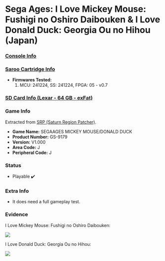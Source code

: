 # Sega Ages: I Love Mickey Mouse: Fushigi no Oshiro Daibouken & I Love Donald Duck: Georgia Ou no Hihou (Japan)

### [Console Info](../../../../../Info/Consoles/VA13/README.md)

### [Saroo Cartridge Info](../../../../../Info/Cartridges/GuangzhouSanStarOnlineShop/1.6/README.md)

- <b>Firmwares Tested:</b>
  1. MCU: 241224, SS: 241224, FPGA: 05 - v0.7

### [SD Card Info (Lexar - 64 GB - exFat)](../../../../../Info/SdCards/Lexar/64GB/exfat/README.md)

### Game Info

Extracted from [SRP (Saturn Region Patcher)](https://segaxtreme.net/resources/saturn-region-patcher.81/download).

- <b>Game Name:</b> SEGAAGES MICKEY MOUSE/DONALD DUCK
- <b>Product Number:</b> GS-9179
- <b>Version:</b> V1.000
- <b>Area Code:</b> J
- <b>Peripheral Code:</b> J

### Status

- Playable :heavy_check_mark:

### Extra Info

- It does need a full gameplay test.

### Evidence

I Love Mickey Mouse: Fushigi no Oshiro Daibouken:

[![](https://img.youtube.com/vi/AYvVsscsAHg/0.jpg)](https://www.youtube.com/watch?v=AYvVsscsAHg)

I Love Donald Duck: Georgia Ou no Hihou:

[![](https://img.youtube.com/vi/XnbA6d_OcD4/0.jpg)](https://www.youtube.com/watch?v=XnbA6d_OcD4)
